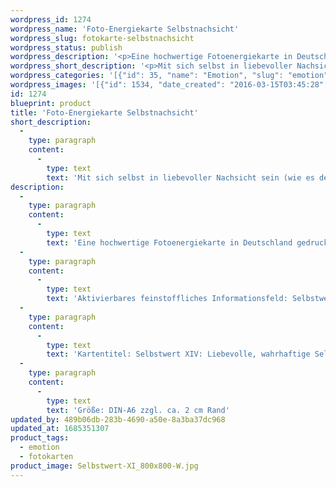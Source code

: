 ```yaml
---
wordpress_id: 1274
wordpress_name: 'Foto-Energiekarte Selbstnachsicht'
wordpress_slug: fotokarte-selbstnachsicht
wordpress_status: publish
wordpress_description: '<p>Eine hochwertige Fotoenergiekarte in Deutschland gedruckt und in Handarbeit laminiert.  Sie ist in Postkartengröße (DIN-A6) gut zu transportieren und kann auch auf den Körper aufgelegt werden.</p><p>Aktivierbares feinstoffliches Informationsfeld: Selbstwert - Wahrheit - Nachsicht mit sich selbst - Liebevolles Denken, Fühlen, Agieren: Aufgeben von übergroßer Strenge, Selbstbestrafung usw. in Gedanken, Gefühlen und Taten. Stattdessen einen wahrhaftigen Zugang dazu finden, mit sich selbst auf liebevoll, nachsichtige Weise umzugehen, so, wie es der inneren Wahrheit entspricht.</p><p>Kartentitel: Selbstwert XIV: Liebevolle, wahrhaftige Selbstnachsicht. Schwingung: Pink</p><p>Größe: DIN-A6 zzgl. ca. 2 cm Rand<br />Andere Formate sind individuell für Sie innerhalb weniger Tage herstellbar. Bitte kontaktieren Sie uns hierfür unter <a href="mailto:info@elvedenverlag.de">info@elvedenverlag.de</a>.</p><p><a href="https://my.feenbaum.de/anwendung-energiebilder-foto-laminiert/">Anwendungshinweise</a>      <a href="https://my.feenbaum.de/produktinformationen-fotokarten/">Produktinformationen</a></p>'
wordpress_short_description: '<p>Mit sich selbst in liebevoller Nachsicht sein (wie es der inneren Wahrheit entspricht)<br /><em>Hinweis: Das Wasserzeichen „Elveden Verlag Energiebild“ wird nicht mit gedruckt</em></p>'
wordpress_categories: '[{"id": 35, "name": "Emotion", "slug": "emotion"}, {"id": 23, "name": "Fotokarten", "slug": "fotokarten"}]'
wordpress_images: '[{"id": 1534, "date_created": "2016-03-15T03:45:28", "date_created_gmt": "2016-03-15T01:45:28", "date_modified": "2016-03-15T03:45:28", "date_modified_gmt": "2016-03-15T01:45:28", "src": "https://my.feenbaum.de/wp-content/uploads/2016/03/Selbstwert-XI_800x800-W.jpg", "name": "Selbstwert XI_800x800-W", "alt": ""}]'
id: 1274
blueprint: product
title: 'Foto-Energiekarte Selbstnachsicht'
short_description:
  -
    type: paragraph
    content:
      -
        type: text
        text: 'Mit sich selbst in liebevoller Nachsicht sein (wie es der inneren Wahrheit entspricht)'
description:
  -
    type: paragraph
    content:
      -
        type: text
        text: 'Eine hochwertige Fotoenergiekarte in Deutschland gedruckt und in Handarbeit laminiert.  Sie ist in Postkartengröße (DIN-A6) gut zu transportieren und kann auch auf den Körper aufgelegt werden.'
  -
    type: paragraph
    content:
      -
        type: text
        text: 'Aktivierbares feinstoffliches Informationsfeld: Selbstwert - Wahrheit - Nachsicht mit sich selbst - Liebevolles Denken, Fühlen, Agieren: Aufgeben von übergroßer Strenge, Selbstbestrafung usw. in Gedanken, Gefühlen und Taten. Stattdessen einen wahrhaftigen Zugang dazu finden, mit sich selbst auf liebevoll, nachsichtige Weise umzugehen, so, wie es der inneren Wahrheit entspricht.'
  -
    type: paragraph
    content:
      -
        type: text
        text: 'Kartentitel: Selbstwert XIV: Liebevolle, wahrhaftige Selbstnachsicht. Schwingung: Pink'
  -
    type: paragraph
    content:
      -
        type: text
        text: 'Größe: DIN-A6 zzgl. ca. 2 cm Rand'
updated_by: 489b06db-283b-4690-a50e-8a3ba37dc968
updated_at: 1685351307
product_tags:
  - emotion
  - fotokarten
product_image: Selbstwert-XI_800x800-W.jpg
---
```

